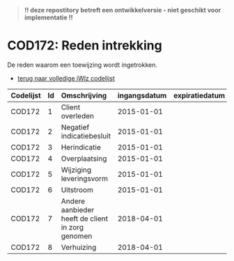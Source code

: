 > **!! deze repostitory betreft een ontwikkelversie - niet geschikt voor implementatie !!**
# COD172: Reden intrekking	
De reden waarom een toewijzing wordt ingetrokken.

* [terug naar volledige iWlz codelijst](../../iWlz-codelijsten.md)

|Codelijst|Id|Omschrijving|ingangsdatum|expiratiedatum|mutatiedatum|mutatie|
|:--|:--|:--|:--|:--|:--|:--|
|	COD172	|	1	|	Client overleden	|	2015-01-01	|		|		|		|
|	COD172	|	2	|	Negatief indicatiebesluit	|	2015-01-01	|		|		|		|
|	COD172	|	3	|	Herindicatie	|	2015-01-01	|		|		|		|
|	COD172	|	4	|	Overplaatsing	|	2015-01-01	|		|		|		|
|	COD172	|	5	|	Wijziging leveringsvorm	|	2015-01-01	|		|		|		|
|	COD172	|	6	|	Uitstroom	|	2015-01-01	|		|		|		|
|	COD172	|	7	|	Andere aanbieder heeft de client in zorg genomen	|	2018-04-01	|		|	2017-07-01	|	toegevoegd	|
|	COD172	|	8	|	Verhuizing	|	2018-04-01	|		|	2017-07-01	|	toegevoegd	|
